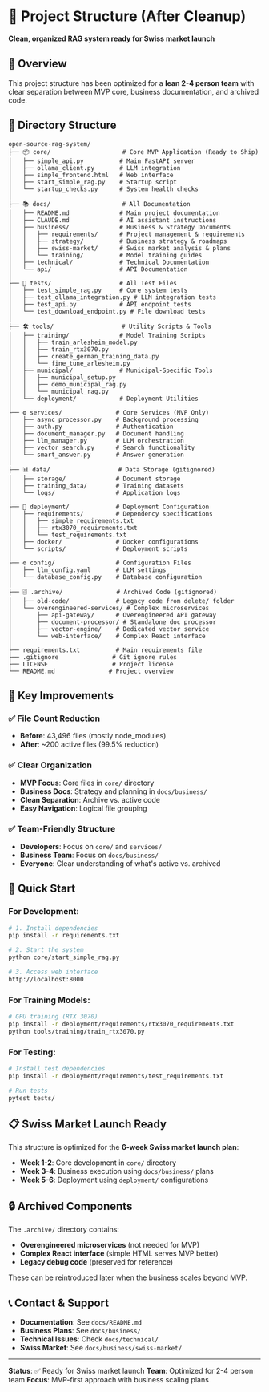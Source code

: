# 📁 Project Structure (After Cleanup)

**Clean, organized RAG system ready for Swiss market launch**

## 🎯 Overview
This project structure has been optimized for a **lean 2-4 person team** with clear separation between MVP core, business documentation, and archived code.

## 📂 Directory Structure

```
open-source-rag-system/
├── 📦 core/                    # Core MVP Application (Ready to Ship)
│   ├── simple_api.py          # Main FastAPI server
│   ├── ollama_client.py       # LLM integration
│   ├── simple_frontend.html   # Web interface
│   ├── start_simple_rag.py    # Startup script
│   └── startup_checks.py      # System health checks
│
├── 📚 docs/                    # All Documentation
│   ├── README.md              # Main project documentation
│   ├── CLAUDE.md              # AI assistant instructions
│   ├── business/              # Business & Strategy Documents
│   │   ├── requirements/      # Project management & requirements
│   │   ├── strategy/          # Business strategy & roadmaps
│   │   ├── swiss-market/      # Swiss market analysis & plans
│   │   └── training/          # Model training guides
│   ├── technical/             # Technical Documentation
│   └── api/                   # API Documentation
│
├── 🧪 tests/                   # All Test Files
│   ├── test_simple_rag.py     # Core system tests
│   ├── test_ollama_integration.py # LLM integration tests
│   ├── test_api.py            # API endpoint tests
│   └── test_download_endpoint.py # File download tests
│
├── 🛠️ tools/                   # Utility Scripts & Tools
│   ├── training/              # Model Training Scripts
│   │   ├── train_arlesheim_model.py
│   │   ├── train_rtx3070.py
│   │   ├── create_german_training_data.py
│   │   └── fine_tune_arlesheim.py
│   ├── municipal/             # Municipal-Specific Tools
│   │   ├── municipal_setup.py
│   │   ├── demo_municipal_rag.py
│   │   └── municipal_rag.py
│   └── deployment/            # Deployment Utilities
│
├── ⚙️ services/               # Core Services (MVP Only)
│   ├── async_processor.py    # Background processing
│   ├── auth.py               # Authentication
│   ├── document_manager.py   # Document handling
│   ├── llm_manager.py        # LLM orchestration
│   ├── vector_search.py      # Search functionality
│   └── smart_answer.py       # Answer generation
│
├── 📊 data/                   # Data Storage (gitignored)
│   ├── storage/              # Document storage
│   ├── training_data/        # Training datasets
│   └── logs/                 # Application logs
│
├── 🚀 deployment/             # Deployment Configuration
│   ├── requirements/         # Dependency specifications
│   │   ├── simple_requirements.txt
│   │   ├── rtx3070_requirements.txt
│   │   └── test_requirements.txt
│   ├── docker/               # Docker configurations
│   └── scripts/              # Deployment scripts
│
├── ⚙️ config/                 # Configuration Files
│   ├── llm_config.yaml       # LLM settings
│   └── database_config.py    # Database configuration
│
├── 🗄️ .archive/               # Archived Code (gitignored)
│   ├── old-code/             # Legacy code from delete/ folder
│   └── overengineered-services/ # Complex microservices
│       ├── api-gateway/      # Overengineered API gateway
│       ├── document-processor/ # Standalone doc processor
│       ├── vector-engine/    # Dedicated vector service
│       └── web-interface/    # Complex React interface
│
├── requirements.txt          # Main requirements file
├── .gitignore               # Git ignore rules
├── LICENSE                  # Project license
└── README.md               # Project overview
```

## 🎯 Key Improvements

### ✅ **File Count Reduction**
- **Before**: 43,496 files (mostly node_modules)
- **After**: ~200 active files (99.5% reduction)

### ✅ **Clear Organization**
- **MVP Focus**: Core files in `core/` directory
- **Business Docs**: Strategy and planning in `docs/business/`
- **Clean Separation**: Archive vs. active code
- **Easy Navigation**: Logical file grouping

### ✅ **Team-Friendly Structure**
- **Developers**: Focus on `core/` and `services/`
- **Business Team**: Focus on `docs/business/`
- **Everyone**: Clear understanding of what's active vs. archived

## 🚀 Quick Start

### For Development:
```bash
# 1. Install dependencies
pip install -r requirements.txt

# 2. Start the system
python core/start_simple_rag.py

# 3. Access web interface
http://localhost:8000
```

### For Training Models:
```bash
# GPU training (RTX 3070)
pip install -r deployment/requirements/rtx3070_requirements.txt
python tools/training/train_rtx3070.py
```

### For Testing:
```bash
# Install test dependencies
pip install -r deployment/requirements/test_requirements.txt

# Run tests
pytest tests/
```

## 📋 Swiss Market Launch Ready

This structure is optimized for the **6-week Swiss market launch plan**:

- **Week 1-2**: Core development in `core/` directory
- **Week 3-4**: Business execution using `docs/business/` plans
- **Week 5-6**: Deployment using `deployment/` configurations

## 🔒 Archived Components

The `.archive/` directory contains:
- **Overengineered microservices** (not needed for MVP)
- **Complex React interface** (simple HTML serves MVP better)
- **Legacy debug code** (preserved for reference)

These can be reintroduced later when the business scales beyond MVP.

## 📞 Contact & Support

- **Documentation**: See `docs/README.md`
- **Business Plans**: See `docs/business/`
- **Technical Issues**: Check `docs/technical/`
- **Swiss Market**: See `docs/business/swiss-market/`

---

**Status**: ✅ Ready for Swiss market launch
**Team**: Optimized for 2-4 person team
**Focus**: MVP-first approach with business scaling plans
